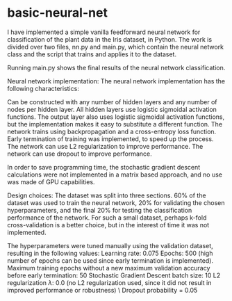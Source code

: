 # basic-neural-net
I have implemented a simple vanilla feedforward neural network for classification of the plant data in the Iris dataset, in Python. The work is divided over two files, nn.py and main.py, which contain the neural network class and the script that trains and applies it to the dataset.

Running main.py shows the final results of the neural network classification. 

Neural network implementation:
The neural network implementation has the following characteristics:

   Can be constructed with any number of hidden layers and any number of nodes per hidden layer.
	 All hidden layers use logistic sigmoidal activation functions.
	 The output layer also uses logistic sigmoidal activation functions, but the implementation makes it easy to substitute a different function.
	 The network trains using backpropagation and a cross-entropy loss function.
	 Early termination of training was implemented, to speed up the process.
	 The network can use L2 regularization to improve performance.
	 The network can use dropout to improve performance.

In order to save programming time, the stochastic gradient descent calculations were not implemented in a matrix based approach, and no use was made of GPU capabilities.

Design choices:
The dataset was split into three sections. 60% of the dataset was used to train the neural network, 20% for validating the chosen hyperparameters, and the final 20% for testing the classification performance of the network. For such a small dataset, perhaps k-fold cross-validation is a better choice, but in the interest of time it was not implemented.

The hyperparameters were tuned manually using the validation dataset, resulting in the following values:
 Learning rate: 0.075
 Epochs: 500 (high number of epochs can be used since early termination is implemented).
 Maximum training epochs without a new maximum validation accuracy before early termination: 50
 Stochastic Gradient Descent batch size: 10
 L2 regularization $\lambda$: 0.0 (no L2 regularization used, since it did not result in improved performance or robustness)
\ Dropout probability = 0.05
